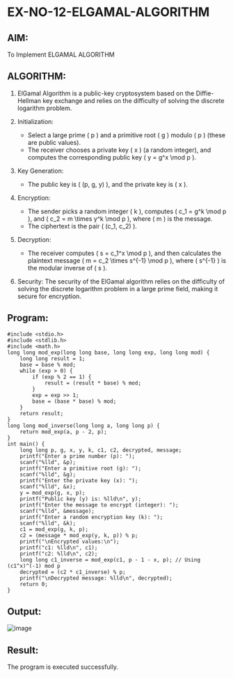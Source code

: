 # EX-NO-12-ELGAMAL-ALGORITHM

## AIM:
To Implement ELGAMAL ALGORITHM

## ALGORITHM:

1. ElGamal Algorithm is a public-key cryptosystem based on the Diffie-Hellman key exchange and relies on the difficulty of solving the discrete logarithm problem.

2. Initialization:
   - Select a large prime \( p \) and a primitive root \( g \) modulo \( p \) (these are public values).
   - The receiver chooses a private key \( x \) (a random integer), and computes the corresponding public key \( y = g^x \mod p \).

3. Key Generation:
   - The public key is \( (p, g, y) \), and the private key is \( x \).

4. Encryption:
   - The sender picks a random integer \( k \), computes \( c_1 = g^k \mod p \), and \( c_2 = m \times y^k \mod p \), where \( m \) is the message.
   - The ciphertext is the pair \( (c_1, c_2) \).

5. Decryption:
   - The receiver computes \( s = c_1^x \mod p \), and then calculates the plaintext message \( m = c_2 \times s^{-1} \mod p \), where \( s^{-1} \) is the modular inverse of \( s \).

6. Security: The security of the ElGamal algorithm relies on the difficulty of solving the discrete logarithm problem in a large prime field, making it secure for encryption.

## Program:
```
#include <stdio.h>
#include <stdlib.h>
#include <math.h>
long long mod_exp(long long base, long long exp, long long mod) {
    long long result = 1;
    base = base % mod;
    while (exp > 0) {
        if (exp % 2 == 1) {
            result = (result * base) % mod;
        }
        exp = exp >> 1;
        base = (base * base) % mod;
    }
    return result;
}
long long mod_inverse(long long a, long long p) {
    return mod_exp(a, p - 2, p);
}
int main() {
    long long p, g, x, y, k, c1, c2, decrypted, message;
    printf("Enter a prime number (p): ");
    scanf("%lld", &p);
    printf("Enter a primitive root (g): ");
    scanf("%lld", &g);
    printf("Enter the private key (x): ");
    scanf("%lld", &x);
    y = mod_exp(g, x, p);
    printf("Public key (y) is: %lld\n", y);
    printf("Enter the message to encrypt (integer): ");
    scanf("%lld", &message);
    printf("Enter a random encryption key (k): ");
    scanf("%lld", &k);
    c1 = mod_exp(g, k, p);
    c2 = (message * mod_exp(y, k, p)) % p;
    printf("\nEncrypted values:\n");
    printf("c1: %lld\n", c1);
    printf("c2: %lld\n", c2);
    long long c1_inverse = mod_exp(c1, p - 1 - x, p); // Using (c1^x)^(-1) mod p
    decrypted = (c2 * c1_inverse) % p;
    printf("\nDecrypted message: %lld\n", decrypted);
    return 0;
}
```


## Output:
![image](https://github.com/user-attachments/assets/0b06f8ad-2dc5-4ad9-bf87-2437d4208cb3)


## Result:
The program is executed successfully.
